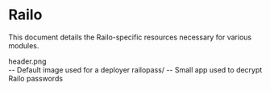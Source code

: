 Railo
====

This document details the Railo-specific resources necessary for various modules.

header.png  
  -- Default image used for a deployer 
railopass/
  -- Small app used to decrypt Railo passwords

